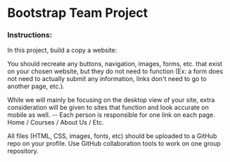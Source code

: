 # Bootstrap Team Project

### Instructions:

In this project, build a copy a website:

You should recreate any buttons, navigation, images, forms, etc. that exist on your chosen website, but they do not need to function (Ex: a form does not need to actually submit any information, links don't need to go to another page, etc.). 

While we will mainly be focusing on the desktop view of your site, extra consideration will be given to sites that function and look accurate on mobile as well. -- Each person is responsible for one link on each page. Home / Courses / About Us / Etc. 

All files (HTML, CSS, images, fonts, etc) should be uploaded to a GitHub repo on your profile. Use GitHub collaboration tools to work on one group repository. 
